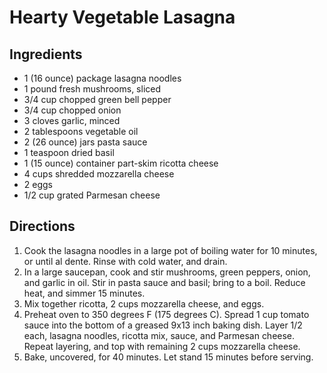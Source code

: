 # Hearty Vegetable Lasagna

## Ingredients

- 1 (16 ounce) package lasagna noodles
- 1 pound fresh mushrooms, sliced
- 3/4 cup chopped green bell pepper
- 3/4 cup chopped onion
- 3 cloves garlic, minced
- 2 tablespoons vegetable oil
- 2 (26 ounce) jars pasta sauce
- 1 teaspoon dried basil
- 1 (15 ounce) container part-skim ricotta cheese
- 4 cups shredded mozzarella cheese
- 2 eggs
- 1/2 cup grated Parmesan cheese

## Directions

1. Cook the lasagna noodles in a large pot of boiling water for 10 minutes, or until al dente. Rinse with cold water, and drain.
2. In a large saucepan, cook and stir  mushrooms, green peppers, onion, and garlic in oil. Stir in pasta sauce and basil; bring to a boil. Reduce heat, and simmer 15 minutes.
3. Mix together ricotta, 2 cups mozzarella cheese, and eggs.
4. Preheat oven to 350 degrees F (175 degrees C). Spread 1 cup tomato sauce into the bottom of a greased 9x13 inch baking dish. Layer 1/2 each, lasagna noodles, ricotta mix, sauce, and Parmesan cheese. Repeat layering, and top with remaining 2 cups mozzarella cheese.
5. Bake, uncovered, for 40 minutes. Let stand 15 minutes before serving.
